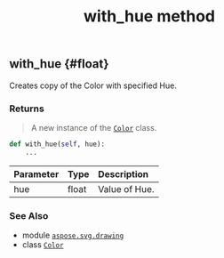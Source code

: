 ﻿---
title: with_hue method
second_title: Aspose.SVG for Python via .NET API References
description: 
type: docs
weight: 390
url: /python-net/aspose.svg.drawing/color/with_hue/
is_root: false
---

## with_hue {#float}

Creates copy of the Color with specified Hue.


### Returns 


>A new instance of the [`Color`](/svg/python-net/aspose.svg.drawing/color) class.


```python
def with_hue(self, hue):
    ...
```


| Parameter | Type | Description |
| :- | :- | :- |
| hue | float | Value of Hue. |



### See Also
* module [`aspose.svg.drawing`](../../)
* class [`Color`](/svg/python-net/aspose.svg.drawing/color)
